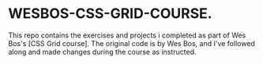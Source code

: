 # WESBOS-CSS-GRID-COURSE.
This repo contains the exercises and projects i completed as part of Wes Bos's [CSS Grid course].
The original code is by Wes Bos, and I've followed along and made changes during the course as instructed.
